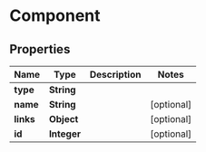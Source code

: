 
# Component

## Properties
Name | Type | Description | Notes
------------ | ------------- | ------------- | -------------
**type** | **String** |  | 
**name** | **String** |  |  [optional]
**links** | **Object** |  |  [optional]
**id** | **Integer** |  |  [optional]



